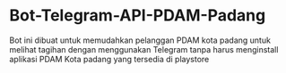 # Bot-Telegram-API-PDAM-Padang

Bot ini dibuat untuk memudahkan pelanggan PDAM kota padang untuk melihat tagihan dengan menggunakan Telegram tanpa harus menginstall aplikasi PDAM Kota padang yang tersedia di playstore
